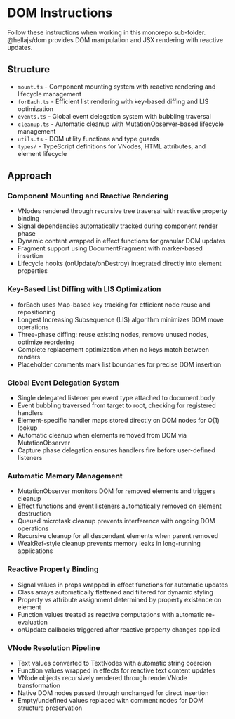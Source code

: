 # DOM Instructions

Follow these instructions when working in this monorepo sub-folder. @hellajs/dom provides DOM manipulation and JSX rendering with reactive updates.

## Structure
- `mount.ts` - Component mounting system with reactive rendering and lifecycle management
- `forEach.ts` - Efficient list rendering with key-based diffing and LIS optimization
- `events.ts` - Global event delegation system with bubbling traversal
- `cleanup.ts` - Automatic cleanup with MutationObserver-based lifecycle management
- `utils.ts` - DOM utility functions and type guards
- `types/` - TypeScript definitions for VNodes, HTML attributes, and element lifecycle

## Approach

### Component Mounting and Reactive Rendering
- VNodes rendered through recursive tree traversal with reactive property binding
- Signal dependencies automatically tracked during component render phase
- Dynamic content wrapped in effect functions for granular DOM updates
- Fragment support using DocumentFragment with marker-based insertion
- Lifecycle hooks (onUpdate/onDestroy) integrated directly into element properties

### Key-Based List Diffing with LIS Optimization
- forEach uses Map-based key tracking for efficient node reuse and repositioning
- Longest Increasing Subsequence (LIS) algorithm minimizes DOM move operations
- Three-phase diffing: reuse existing nodes, remove unused nodes, optimize reordering
- Complete replacement optimization when no keys match between renders
- Placeholder comments mark list boundaries for precise DOM insertion

### Global Event Delegation System
- Single delegated listener per event type attached to document.body
- Event bubbling traversed from target to root, checking for registered handlers
- Element-specific handler maps stored directly on DOM nodes for O(1) lookup
- Automatic cleanup when elements removed from DOM via MutationObserver
- Capture phase delegation ensures handlers fire before user-defined listeners

### Automatic Memory Management
- MutationObserver monitors DOM for removed elements and triggers cleanup
- Effect functions and event listeners automatically removed on element destruction
- Queued microtask cleanup prevents interference with ongoing DOM operations
- Recursive cleanup for all descendant elements when parent removed
- WeakRef-style cleanup prevents memory leaks in long-running applications

### Reactive Property Binding
- Signal values in props wrapped in effect functions for automatic updates
- Class arrays automatically flattened and filtered for dynamic styling
- Property vs attribute assignment determined by property existence on element
- Function values treated as reactive computations with automatic re-evaluation
- onUpdate callbacks triggered after reactive property changes applied

### VNode Resolution Pipeline
- Text values converted to TextNodes with automatic string coercion
- Function values wrapped in effects for reactive text content updates
- VNode objects recursively rendered through renderVNode transformation
- Native DOM nodes passed through unchanged for direct insertion
- Empty/undefined values replaced with comment nodes for DOM structure preservation